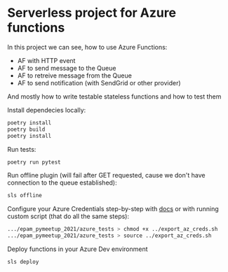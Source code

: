 # Serverless project for Azure functions

In this project we can see, how to use Azure Functions:
- AF with HTTP event
- AF to send message to the Queue
- AF to retreive message from the Queue
- AF to send notification (with SendGrid or other provider)

And mostly how to write testable stateless functions and how to test them

Install dependecies locally:
```bash
poetry install
poetry build
poetry install
```

Run tests:
```bash
poetry run pytest
```

Run offline plugin (will fail after GET requested, cause we don't have connection to the queue established):
```bash
sls offline
```

Configure your Azure Credentials step-by-step with [docs](https://www.serverless.com/framework/docs/providers/azure/guide/credentials/) or with running custom script (that do all the same steps):

```bash
.../epam_pymeetup_2021/azure_tests > chmod +x ../export_az_creds.sh 
.../epam_pymeetup_2021/azure_tests > source ../export_az_creds.sh 
```

Deploy functions in your Azure Dev environment
```bash
sls deploy
```
